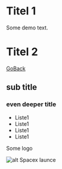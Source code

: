 # Titel 1

Some demo text.

# Titel 2

[GoBack](index.md)

## sub title

### even deeper title

* Liste1
* Liste1
* Liste1
* Liste1

Some logo

![alt Spacex launce][launch]

[launch]: https://www.spacex.com/static/images/infographics/F9_AUTONOMOUS_DRONESHIP_DESKTOP.jpg "Spacex launce"
